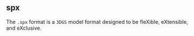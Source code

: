 ## spx
The `.spx` format is a `3DGS` model format designed to be fleXible, eXtensible, and eXclusive.


